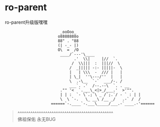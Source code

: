 # ro-parent
ro-parent升级版嘿嘿
>
> 



            			    _ooOoo_
            			   o8888888o
            			   88" . "88
            			   (| -_- |)
            			   O\  =  /O
            		        ____/`---'\____
                                  .'  \\|     |//  `.
                                 /  \\|||  :  |||//  \
                                /  _||||| -:- |||||-  \
                                |   | \\\  -  /// |   |
                                | \_|  ''\---/''  |   |
                                \  .-\__  `-`  ___/-. /
                                ___`. .'  /--.--\  `. . __
                            ."" '<  `.___\_<|>_/___.'  >'"".
                            | | :  `- \`.;`\ _ /`;.`/ - ` : | |
                            \  \ `-.   \_ __\ /__ _/   .-` /  /
                        ======`-.____`-.___\_____/___.-`____.-'======

> ^^^^^^^^^^^^^^^^^^^^^^^^^^^^^^^^^^^^^^^^^^^^^<br>
>  佛祖保佑       永无BUG
